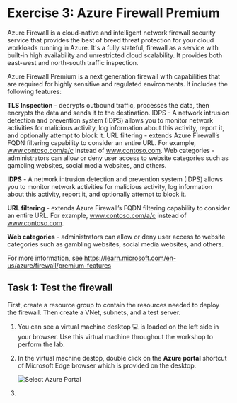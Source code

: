 # Exercise 3: Azure Firewall Premium

Azure Firewall is a cloud-native and intelligent network firewall security service that provides the best of breed threat protection for your cloud workloads running in Azure. It's a fully stateful, firewall as a service with built-in high availability and unrestricted cloud scalability. It provides both east-west and north-south traffic inspection.

Azure Firewall Premium is a next generation firewall with capabilities that are required for highly sensitive and regulated environments. It includes the following features:

**TLS Inspection** - decrypts outbound traffic, processes the data, then encrypts the data and sends it to the destination.
IDPS - A network intrusion detection and prevention system (IDPS) allows you to monitor network activities for malicious activity, log information about this activity, report it, and optionally attempt to block it.
URL filtering - extends Azure Firewall’s FQDN filtering capability to consider an entire URL. For example, www.contoso.com/a/c instead of www.contoso.com.
Web categories - administrators can allow or deny user access to website categories such as gambling websites, social media websites, and others.

**IDPS** - A network intrusion detection and prevention system (IDPS) allows you to monitor network activities for malicious activity, log information about this activity, report it, and optionally attempt to block it.

**URL filtering** - extends Azure Firewall’s FQDN filtering capability to consider an entire URL. For example, www.contoso.com/a/c instead of www.contoso.com.

**Web categories** - administrators can allow or deny user access to website categories such as gambling websites, social media websites, and others.

For more information, see https://learn.microsoft.com/en-us/azure/firewall/premium-features

## Task 1: Test the firewall

First, create a resource group to contain the resources needed to deploy the firewall. Then create a VNet, subnets, and a test server.

1. You can see a virtual machine desktop 💻 is loaded on the left side in your browser. Use this virtual machine throughout the workshop to perform the lab.
1. In the virtual machine destop, double click on the **Azure portal** shortcut of Microsoft Edge browser which is provided on the desktop.
      
      ![](.././images/select-azureportal.png "Select Azure Portal")
      
1. 
